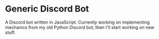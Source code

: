 # Generic Discord Bot

A Discord bot written in JavaScript. Currently working on implementing mechanics from my old Python Discord bot, then I'll start working on new stuff. 